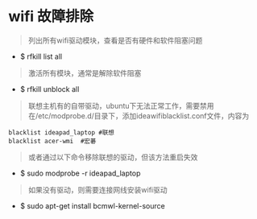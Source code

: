 # wifi 故障排除
>列出所有wifi驱动模块，查看是否有硬件和软件阻塞问题
* $ rfkill list all
>激活所有模块，通常是解除软件阻塞
* $ rfkill unblock all
>联想主机有的自带驱动，ubuntu下无法正常工作，需要禁用  
>在/etc/modprobe.d/目录下，添加ideawifiblacklist.conf文件，内容为
```
blacklist ideapad_laptop #联想
blacklist acer-wmi  #宏碁
```
>或者通过以下命令移除联想的驱动，但该方法重启失效
* $ sudo modprobe -r ideapad_laptop

>如果没有驱动，则需要连接网线安装wifi驱动
* $ sudo apt-get install bcmwl-kernel-source

